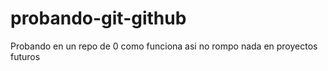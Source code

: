 # probando-git-github
Probando en un repo de 0 como funciona asi no rompo nada en proyectos futuros

